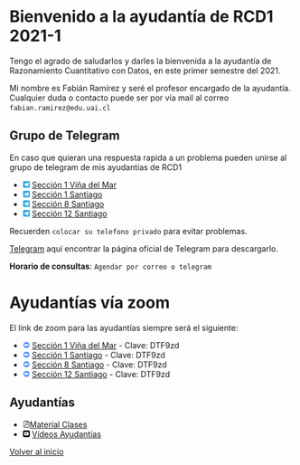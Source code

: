 [//]: <> (RCD1-2021-1)
# Bienvenido a la ayudantía de RCD1 2021-1
Tengo el agrado de saludarlos y darles la bienvenida a la ayudantía de Razonamiento Cuantitativo con Datos, en este primer semestre del 2021. 

Mi nombre es Fabián Ramírez y seré el profesor encargado de la ayudantía. Cualquier duda o contacto puede ser por vía mail al correo `fabian.ramirez@edu.uai.cl`

## Grupo de Telegram
En caso que quieran una respuesta rapida a un problema pueden unirse al grupo de telegram de mis ayudantías de RCD1
* <img src="telegram_logo.svg" alt="drawing" width="12"/> [Sección 1 Viña del Mar](https://t.me/joinchat/dhtQ9qNQOzYzOWYx)
* <img src="telegram_logo.svg" alt="drawing" width="12"/> [Sección 1 Santiago](https://t.me/joinchat/Vq98bqmlmgpjZjJh)
* <img src="telegram_logo.svg" alt="drawing" width="12"/> [Sección 8 Santiago](
https://t.me/joinchat/rIekbIWiGbQ1OGMx)
* <img src="telegram_logo.svg" alt="drawing" width="12"/> [Sección 12 Santiago](https://t.me/joinchat/WIPEPqDp589hZjIx)

Recuerden `colocar su telefono privado` para evitar problemas. 

[Telegram](https://desktop.telegram.org/) aquí encontrar la página oficial de Telegram para descargarlo.

**Horario de consultas**: `Agendar por correo o telegram`

# Ayudantías vía zoom

El link de zoom para las ayudantías siempre será el siguiente:
* <img src="zoom_logo.svg" alt="drawing" width="12"/> [Sección 1 Viña del Mar](https://zoom.us/j/5037743902) - Clave: DTF9zd
* <img src="zoom_logo.svg" alt="drawing" width="12"/> [Sección 1 Santiago](https://zoom.us/j/5037743902) - Clave: DTF9zd
* <img src="zoom_logo.svg" alt="drawing" width="12"/> [Sección 8 Santiago](https://zoom.us/j/5037743902) - Clave: DTF9zd
* <img src="zoom_logo.svg" alt="drawing" width="12"/> [Sección 12 Santiago](https://zoom.us/j/5037743902) - Clave: DTF9zd

## Ayudantías 

* <img src="pdf_logo.svg" alt="drawing" width="12"/>[Materíal Clases](https://drive.google.com/open?id=1WDt7RsVBzebNBWmzK9gdQezXcDfx4GRj&authuser=fabian.ramirez%40sansano.usm.cl&usp=drive_fs)
* <img src="yt_logo.svg" alt="drawing" width="12"/> [Vídeos Ayudantías](https://www.youtube.com/playlist?list=PLEZl5kuzUiGmPK8_x_-I9MRodxnujPwCr)

[Volver al inicio](https://fabimath.github.io/Fabimath/)